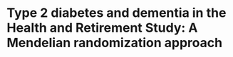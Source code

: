 # Type 2 diabetes and dementia in the Health and Retirement Study: A Mendelian randomization approach

